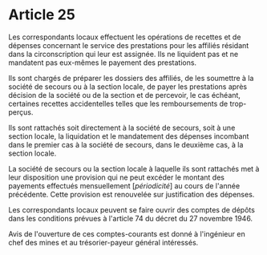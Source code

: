 # Article 25

Les correspondants locaux effectuent les opérations de recettes et de dépenses concernant le service des prestations pour les affiliés résidant dans la circonscription qui leur est assignée. Ils ne liquident pas et ne mandatent pas eux-mêmes le payement des prestations.

Ils sont chargés de préparer les dossiers des affiliés, de les soumettre à la société de secours ou à la section locale, de payer les prestations après décision de la société ou de la section et de percevoir, le cas échéant, certaines recettes accidentelles telles que les remboursements de trop-perçus.

Ils sont rattachés soit directement à la société de secours, soit à une section locale, la liquidation et le mandatement des dépenses incombant dans le premier cas à la société de secours, dans le deuxième cas, à la section locale.

La société de secours ou la section locale à laquelle ils sont rattachés met à leur disposition une provision qui ne peut excéder le montant des payements effectués mensuellement [*périodicité*] au cours de l'année précédente. Cette provision est renouvelée sur justification des dépenses.

Les correspondants locaux peuvent se faire ouvrir des comptes de dépôts dans les conditions prévues à l'article 74 du décret du 27 novembre 1946.

Avis de l'ouverture de ces comptes-courants est donné à l'ingénieur en chef des mines et au trésorier-payeur général intéressés.
